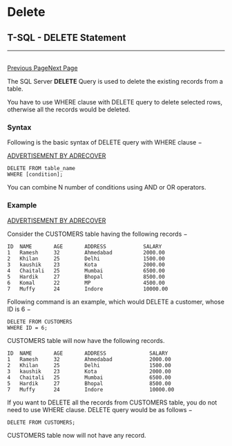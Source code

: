 # Delete

## T-SQL - DELETE Statement

***

\
[ Previous Page](https://www.tutorialspoint.com/t\_sql/t\_sql\_update\_statement.htm)[Next Page  ](https://www.tutorialspoint.com/t\_sql/t\_sql\_where\_clause.htm)

The SQL Server **DELETE** Query is used to delete the existing records from a table.

You have to use WHERE clause with DELETE query to delete selected rows, otherwise all the records would be deleted.

### Syntax

Following is the basic syntax of DELETE query with WHERE clause −

[ADVERTISEMENT BY ADRECOVER](https://adrecover.com/?utm\_campaign=ByAdRecover\&utm\_source=www.tutorialspoint.com\&utm\_medium=ByAdRecover-320)

```
DELETE FROM table_name 
WHERE [condition]; 
```

You can combine N number of conditions using AND or OR operators.

### Example

[ADVERTISEMENT BY ADRECOVER](https://adrecover.com/?utm\_campaign=ByAdRecover\&utm\_source=www.tutorialspoint.com\&utm\_medium=ByAdRecover-320)

Consider the CUSTOMERS table having the following records −

```
ID  NAME       AGE       ADDRESS            SALARY 
1   Ramesh     32        Ahmedabad          2000.00 
2   Khilan     25        Delhi              1500.00 
3   kaushik    23        Kota               2000.00 
4   Chaitali   25        Mumbai             6500.00 
5   Hardik     27        Bhopal             8500.00 
6   Komal      22        MP                 4500.00 
7   Muffy      24        Indore             10000.00 
```

Following command is an example, which would DELETE a customer, whose ID is 6 −

```
DELETE FROM CUSTOMERS 
WHERE ID = 6;
```

CUSTOMERS table will now have the following records.

```
ID  NAME       AGE       ADDRESS              SALARY 
1   Ramesh     32        Ahmedabad            2000.00 
2   Khilan     25        Delhi                1500.00 
3   kaushik    23        Kota                 2000.00 
4   Chaitali   25        Mumbai               6500.00 
5   Hardik     27        Bhopal               8500.00 
7   Muffy      24        Indore               10000.00 
```

If you want to DELETE all the records from CUSTOMERS table, you do not need to use WHERE clause. DELETE query would be as follows −

```
DELETE FROM CUSTOMERS;
```

CUSTOMERS table now will not have any record.
